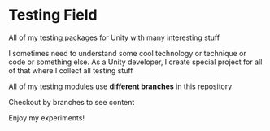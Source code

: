 # Testing Field
All of my testing packages for Unity with many interesting stuff

I sometimes need to understand some cool technology or technique or code or something else. As a Unity developer, I create special project for all of that where I collect all testing stuff

All of my testing modules use **different branches** in this repository

Checkout by branches to see content

Enjoy my experiments!
